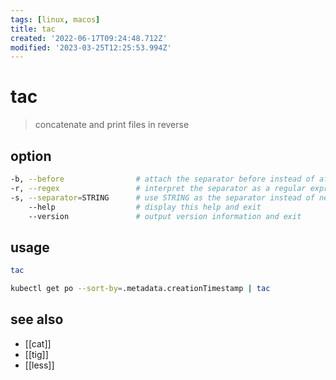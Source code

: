 ```yaml
---
tags: [linux, macos]
title: tac
created: '2022-06-17T09:24:48.712Z'
modified: '2023-03-25T12:25:53.994Z'
---
```


# tac

> concatenate and print files in reverse

## option

```sh
-b, --before                # attach the separator before instead of after
-r, --regex                 # interpret the separator as a regular expression
-s, --separator=STRING      # use STRING as the separator instead of newline
    --help                  # display this help and exit
    --version               # output version information and exit
```

## usage

```sh
tac

kubectl get po --sort-by=.metadata.creationTimestamp | tac
```

## see also

- [[cat]]
- [[tig]]
- [[less]]

